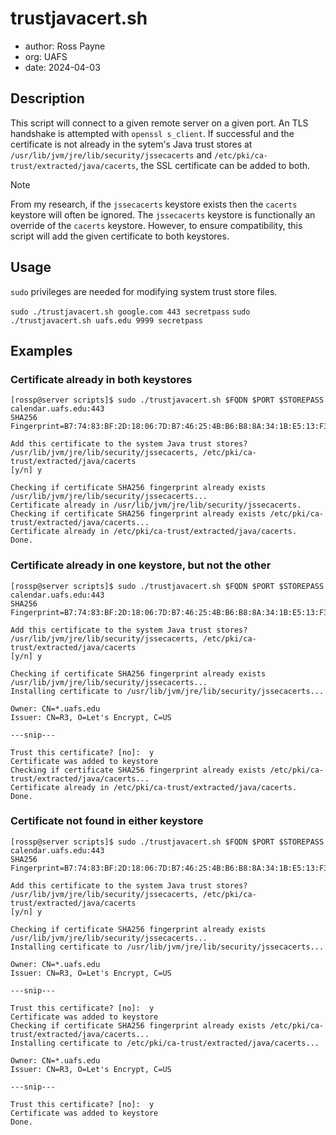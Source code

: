# trustjavacert.sh
- author: Ross Payne
- org:    UAFS
- date:   2024-04-03

## Description
This script will connect to a given remote server on a given port. An TLS handshake is attempted with `openssl s_client`.
If successful and the certificate is not already in the sytem's Java trust stores at `/usr/lib/jvm/jre/lib/security/jssecacerts`
and `/etc/pki/ca-trust/extracted/java/cacerts`, the SSL certificate can be added to both.

> [!NOTE]  
> From my research, if the `jssecacerts` keystore exists then the `cacerts` keystore will often be ignored. The `jssecacerts` keystore is functionally an override of the `cacerts` keystore. However, to ensure compatibility, this script will add the given certificate to both keystores.

## Usage
`sudo` privileges are needed for modifying system trust store files.

`sudo ./trustjavacert.sh google.com 443 secretpass`
`sudo ./trustjavacert.sh uafs.edu 9999 secretpass`

## Examples

### Certificate already in both keystores
```
[rossp@server scripts]$ sudo ./trustjavacert.sh $FQDN $PORT $STOREPASS
calendar.uafs.edu:443
SHA256 Fingerprint=B7:74:83:BF:2D:18:06:7D:B7:46:25:4B:B6:B8:8A:34:1B:E5:13:F3:3D:D6:20:C7:4D:F3:15:DD:EB:66:89:7B

Add this certificate to the system Java trust stores?
/usr/lib/jvm/jre/lib/security/jssecacerts, /etc/pki/ca-trust/extracted/java/cacerts
[y/n] y

Checking if certificate SHA256 fingerprint already exists /usr/lib/jvm/jre/lib/security/jssecacerts...
Certificate already in /usr/lib/jvm/jre/lib/security/jssecacerts.
Checking if certificate SHA256 fingerprint already exists /etc/pki/ca-trust/extracted/java/cacerts...
Certificate already in /etc/pki/ca-trust/extracted/java/cacerts.
Done.
```

### Certificate already in one keystore, but not the other
```
[rossp@server scripts]$ sudo ./trustjavacert.sh $FQDN $PORT $STOREPASS
calendar.uafs.edu:443
SHA256 Fingerprint=B7:74:83:BF:2D:18:06:7D:B7:46:25:4B:B6:B8:8A:34:1B:E5:13:F3:3D:D6:20:C7:4D:F3:15:DD:EB:66:89:7B

Add this certificate to the system Java trust stores?
/usr/lib/jvm/jre/lib/security/jssecacerts, /etc/pki/ca-trust/extracted/java/cacerts
[y/n] y

Checking if certificate SHA256 fingerprint already exists /usr/lib/jvm/jre/lib/security/jssecacerts...
Installing certificate to /usr/lib/jvm/jre/lib/security/jssecacerts...

Owner: CN=*.uafs.edu
Issuer: CN=R3, O=Let's Encrypt, C=US

---snip---

Trust this certificate? [no]:  y
Certificate was added to keystore
Checking if certificate SHA256 fingerprint already exists /etc/pki/ca-trust/extracted/java/cacerts...
Certificate already in /etc/pki/ca-trust/extracted/java/cacerts.
Done.
```

### Certificate not found in either keystore
```
[rossp@server scripts]$ sudo ./trustjavacert.sh $FQDN $PORT $STOREPASS
calendar.uafs.edu:443
SHA256 Fingerprint=B7:74:83:BF:2D:18:06:7D:B7:46:25:4B:B6:B8:8A:34:1B:E5:13:F3:3D:D6:20:C7:4D:F3:15:DD:EB:66:89:7B

Add this certificate to the system Java trust stores?
/usr/lib/jvm/jre/lib/security/jssecacerts, /etc/pki/ca-trust/extracted/java/cacerts
[y/n] y

Checking if certificate SHA256 fingerprint already exists /usr/lib/jvm/jre/lib/security/jssecacerts...
Installing certificate to /usr/lib/jvm/jre/lib/security/jssecacerts...

Owner: CN=*.uafs.edu
Issuer: CN=R3, O=Let's Encrypt, C=US

---snip---

Trust this certificate? [no]:  y
Certificate was added to keystore
Checking if certificate SHA256 fingerprint already exists /etc/pki/ca-trust/extracted/java/cacerts...
Installing certificate to /etc/pki/ca-trust/extracted/java/cacerts...

Owner: CN=*.uafs.edu
Issuer: CN=R3, O=Let's Encrypt, C=US

---snip---

Trust this certificate? [no]:  y
Certificate was added to keystore
Done.
```
